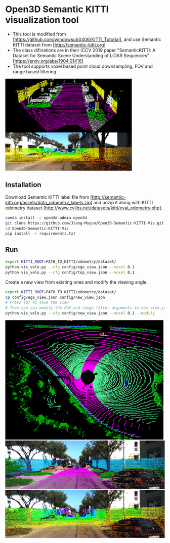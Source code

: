 # Open3D Semantic KITTI visualization tool

- This tool is modified from [https://github.com/windowsub0406/KITTI_Tutorial], and use Semantic KITTI dataset from [http://semantic-kitti.org]
- The class difinations are in their ICCV 2019 paper "SemanticKITTI: A Dataset for Semantic Scene Understanding of LiDAR Sequences" [https://arxiv.org/abs/1904.01416]
- The tool supports voxel based point cloud downsampling, FOV and range based filtering.

<img src="assets/semantic-kitti.gif">

## Installation

Download Semantic KITTI label file from [http://semantic-kitti.org/assets/data_odometry_labels.zip] and unzip it along with KITTI odometry dataset [http://www.cvlibs.net/datasets/kitti/eval_odometry.php].

```bash
conda install -c open3d-admin open3d
git clone https://github.com/Jiang-Muyun/Open3D-Semantic-KITTI-Vis.git
cd Open3D-Semantic-KITTI-Vis
pip install -r requirements.txt
```

## Run

```bash
export KITTI_ROOT=PATH_TO_KITTI/odometry/dataset/
python vis_velo.py --cfg config/ego_view.json --voxel 0.1
python vis_velo.py --cfg config/top_view.json --voxel 0.1
```

Create a new view from existing ones and modify the viewing angle.

```bash
export KITTI_ROOT=PATH_TO_KITTI/odometry/dataset/
cp config/ego_view.json config/new_view.json
# Press [Q] to save the view
# Then you can modify the FOV and range filter arguments in new_view.json
python vis_velo.py --cfg config/new_view.json --voxel 0.1 --modify
```

<img src="assets/img_3d_00.png" width="500">
<img src="assets/img_semantic.jpg" width="800">
<img src="assets/img_depth.jpg" width="800" >